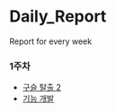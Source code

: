 # Daily_Report
Report for every week

### 1주차
* [구슬 탈출 2](https://www.acmicpc.net/problem/13460)
* [기능 개발](https://programmers.co.kr/learn/courses/30/lessons/42586)
